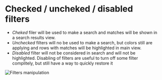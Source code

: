 # Checked / uncheked / disabled filters

- *Cheked* filer will be used to make a search and matches will be shown in a search results view.
- *Unchecked* filters will no be used to make a search, but colors still are applying and rows with matches will be highlighted in main view.
- *Disabled* filter will not be considered in search and will not be highlighted. Disabling of filters are useful to turn off some filter complitely, but still have a way to quickly restore it

![Filters manipulation](assets/documentation/search/filters_enable_disable.gif)
